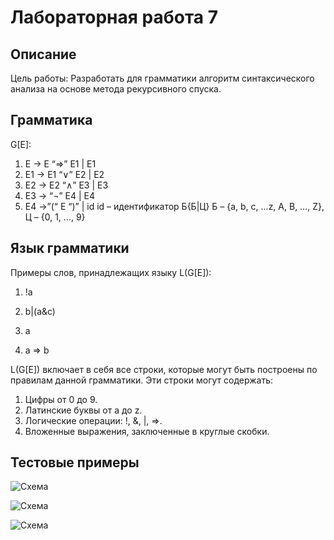# Лабораторная работа 7

## Описание

Цель работы: Разработать для грамматики алгоритм синтаксического анализа на основе метода рекурсивного спуска.

## Грамматика

G[E]:

1. E → E “⇒” E1 | E1
2. E1 → E1 “∨” E2 | E2
3. E2 → E2 “∧” E3 | E3
4. E3 → “¬” E4 | E4
5. E4 →”(“ E “)” | id
id – идентификатор Б{Б|Ц}
Б – {a, b, c, ...z, A, B, …, Z}, Ц – {0, 1, …, 9}

## Язык грамматики

Примеры слов, принадлежащих языку L(G[E]):

1. !a

2. b|(a&c) 

3. a

4. a => b

L(G[E]) включает в себя все строки, которые могут быть построены по правилам данной грамматики. Эти строки могут содержать:

1. Цифры от 0 до 9.
2. Латинские буквы от a до z.
3. Логические операции: !, &, |, =>.
5. Вложенные выражения, заключенные в круглые скобки.

## Тестовые примеры

![Схема](Resources/ТестовыйПример1.png)

![Схема](Resources/ТестовыйПример2.png)

![Схема](Resources/ТестовыйПример3.png)